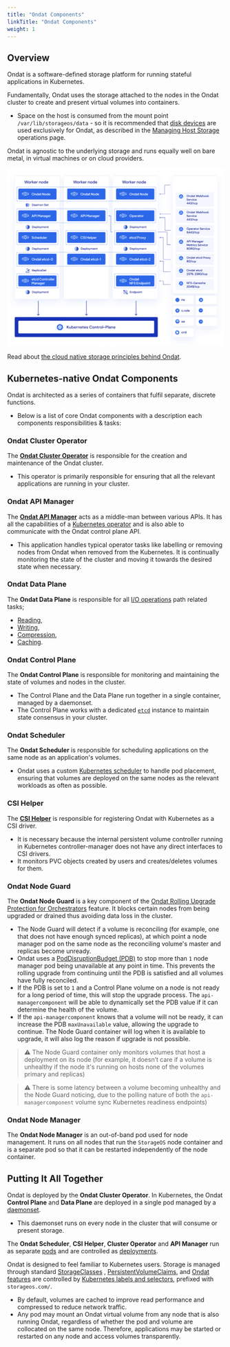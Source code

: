 ```yaml
---
title: "Ondat Components"
linkTitle: "Ondat Components"
weight: 1
---
```


## Overview

Ondat is a software-defined storage platform for running stateful applications in Kubernetes.

Fundamentally, Ondat uses the storage attached to the nodes in the Ondat cluster to create and present virtual volumes into containers. 
- Space on the host is consumed from the mount point `/var/lib/storageos/data` - so it is recommended that [disk devices](https://en.wikipedia.org/wiki/Disk_storage) are used exclusively for Ondat, as described in the [Managing Host Storage](/docs/operations/managing-host-storage) operations page.

Ondat is agnostic to the underlying storage and runs equally well on bare metal, in virtual machines or on cloud providers.

![Ondat cluster Components Diagram](/images/docs/concepts/ondat-deployment.png)

Read about [the cloud native storage principles behind Ondat](https://www.ondat.io/platform/platform-overview).

## Kubernetes-native Ondat Components 

Ondat is architected as a series of containers that fulfil separate, discrete functions. 
- Below is a list of core Ondat components with a description each components responsibilities & tasks:

### Ondat Cluster Operator

The [**Ondat Cluster Operator**](https://github.com/storageos/operator) is responsible for the creation and maintenance of the Ondat cluster. 
- This operator is primarily responsible for ensuring that all the relevant applications are running in your cluster.

### Ondat API Manager

The [**Ondat API Manager**](https://github.com/storageos/api-manager) acts as a middle-man between various APIs. It has all the capabilities of a [Kubernetes operator](https://kubernetes.io/docs/concepts/extend-kubernetes/operator/) and is also able to communicate with the Ondat control plane API.
- This application handles typical operator tasks like labelling or removing nodes from Ondat when removed from the Kubernetes. It is continually monitoring the state of the cluster and moving it towards the desired state when necessary.

### Ondat Data Plane

The **Ondat Data Plane** is responsible for all [I/O operations](https://en.wikipedia.org/wiki/Input/output) path related tasks; 
- [Reading](https://en.wikipedia.org/wiki/Reading_%28computer%29),
- [Writing](https://en.wikipedia.org/wiki/Read%E2%80%93write_memory), 
- [Compression](https://en.wikipedia.org/wiki/Data_compression),
- [Caching](https://en.wikipedia.org/wiki/Cache_%28computing%29).

### Ondat Control Plane

The **Ondat Control Plane** is responsible for monitoring and maintaining the state of volumes and nodes in the cluster. 
- The Control Plane and the Data Plane run together in a single container, managed by a daemonset. 
- The Control Plane works with a dedicated [`etcd`](https://etcd.io/) instance to maintain state consensus in your cluster.

### Ondat Scheduler

The **Ondat Scheduler** is responsible for scheduling applications on the same node as an application's
volumes.
- Ondat uses a custom [Kubernetes scheduler](https://kubernetes.io/docs/concepts/scheduling-eviction/kube-scheduler/) to handle pod placement, ensuring that volumes are deployed on the same nodes as the relevant workloads as often as possible.

### CSI Helper

The [**CSI Helper**](https://github.com/storageos/external-provisioner) is responsible for registering Ondat with Kubernetes as a CSI driver. 
- It is necessary because the internal persistent volume controller running in Kubernetes controller-manager does not have any direct interfaces to CSI drivers. 
- It monitors PVC objects created by users and creates/deletes volumes for them.

### Ondat Node Guard

The **Ondat Node Guard** is a key component of the [Ondat Rolling Upgrade Protection for Orchestrators](/docs/concepts/rolling-upgrades/) feature. It blocks certain nodes from being upgraded or drained thus avoiding data loss in the cluster.
- The Node Guard will detect if a volume is reconciling (for example, one that does not have enough synced replicas), at which point a node manager pod on the same node as the reconciling volume's master and replicas become unready. 
- Ondat uses a [PodDisruptionBudget (PDB)](https://kubernetes.io/docs/tasks/run-application/configure-pdb/) to stop more than `1` node manager pod being unavailable at any point in time. This prevents the rolling upgrade from continuing until the PDB is satisfied and all volumes have fully reconciled.
- If the PDB is set to `1` and a Control Plane volume on a node is not ready for a long period of time, this will stop the upgrade process. The `api-managercomponent` will be able to dynamically set the PDB value if it can determine the health of the volume. 
- If the `api-managercomponent` knows that a volume will not be ready, it can increase the PDB `maxUnavailable` value, allowing the upgrade to continue. The Node Guard container will log when it is available to upgrade, it will also log the reason if upgrade is not possible.

> ⚠️ The Node Guard container only monitors volumes that host a deployment on its node (for example, it doesn’t care if a volume is unhealthy if the node it's running on hosts none of the volumes primary and replicas)

> ⚠️ There is some latency between a volume becoming unhealthy and the Node Guard noticing, due to the polling nature of both the `api-managercomponent` volume sync Kubernetes readiness endpoints)

### Ondat Node Manager

The **Ondat Node Manager** is an out-of-band pod used for node management. It runs on all nodes that run the `StorageOS` node container and is a separate pod so that it can be restarted independently of the node container.

## Putting It All Together

Ondat is deployed by the **Ondat Cluster Operator**. In Kubernetes, the Ondat **Control Plane** and **Data Plane** are deployed in a single pod managed by a [daemonset](https://kubernetes.io/docs/concepts/workloads/controllers/daemonset/). 
- This daemonset runs on every node in the cluster that will consume or present storage. 

The **Ondat Scheduler**, **CSI Helper**, **Cluster Operator** and **API Manager** run as separate [pods](https://kubernetes.io/docs/concepts/workloads/pods/) and are controlled as [deployments](https://kubernetes.io/docs/concepts/workloads/controllers/deployment/).

Ondat is designed to feel familiar to Kubernetes users. Storage is managed through standard [StorageClasses](https://kubernetes.io/docs/concepts/storage/storage-classes/) , [PersistentVolumeClaims](https://kubernetes.io/docs/concepts/storage/persistent-volumes/), and [Ondat features](/docs/concepts/labels) are controlled by [Kubernetes labels and selectors](https://kubernetes.io/docs/concepts/overview/working-with-objects/labels/), prefixed with `storageos.com/`. 
- By default, volumes are cached to improve read performance and compressed to reduce network traffic.
- Any pod may mount an Ondat virtual volume from any node that is also running Ondat, regardless of whether the pod and volume are collocated on the same node. Therefore, applications may be started or restarted on any node and access volumes transparently.